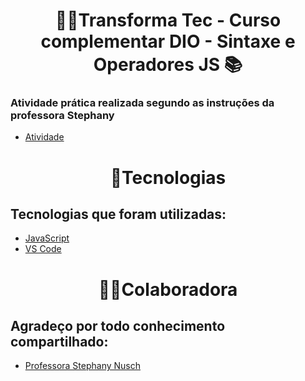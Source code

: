 <h1 align=center>👩‍💻Transforma Tec - Curso complementar DIO - Sintaxe e Operadores JS 📚</h1>



### Atividade prática realizada segundo as instruções da professora Stephany
- [Atividade](comparanumeros.js)



<h1 align=center>🚀Tecnologias</h1>

## Tecnologias que foram utilizadas: 
- [JavaScript](https://img.shields.io/badge/JavaScript-F7DF1E?style=for-the-badge&logo=javascript&logoColor=black)
- [VS Code](https://img.shields.io/badge/Visual%20Studio%20Code-0078d7.svg?style=for-the-badge&logo=visual-studio-code&logoColor=white)
  



<h1 align=center>👩‍💻Colaboradora</h1>

## Agradeço por todo conhecimento compartilhado:
- [Professora Stephany Nusch](https://github.com/stebsnusch)